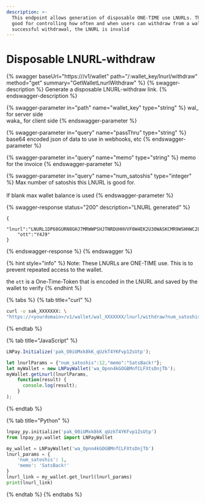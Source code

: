 ```yaml
---
description: >-
  This endpoint allows generation of disposable ONE-TIME use LNURLs. This is
  good for controlling how often and when users can withdraw from a wallet. Upon
  successful withdrawal, the LNURL is invalid
---
```


# Disposable LNURL-withdraw

{% swagger baseUrl="https://<yourdomain>/v1/wallet" path="/:wallet_key/lnurl/withdraw" method="get" summary="GetWalletLnurlWithdraw" %}
{% swagger-description %}
Generate a disposable LNURL-withdraw link.&#x20;
{% endswagger-description %}

{% swagger-parameter in="path" name="wallet_key" type="string" %}
wal\_ for server side\
waka\_ for client side
{% endswagger-parameter %}

{% swagger-parameter in="query" name="passThru" type="string" %}
base64 encoded json of data to use in webhooks, etc
{% endswagger-parameter %}

{% swagger-parameter in="query" name="memo" type="string" %}
memo for the invoice
{% endswagger-parameter %}

{% swagger-parameter in="query" name="num_satoshis" type="integer" %}
Max number of satoshis this LNURL is good for. \
\
If blank max wallet balance is used
{% endswagger-parameter %}

{% swagger-response status="200" description="LNURL generated" %}
```
{
    "lnurl":"LNURL1DP68GURN8GHJ7MRWWPSHJTNRDUHHVVF0W4EK2U30WASKCMR9WSHHWC2LFACXUM35DDR5736ZF4HXVS6VGEV8GU6YDE49GC30D3H82UNV94C8YMMRV4EHX0M0W36R66MGD95KS4JGFADRS4ZRFEXK2SN2FFUXUSMHFA98XDZ8D3T9SDECWVHR43"
    "ott":"Y4J9"
}
```
{% endswagger-response %}
{% endswagger %}

{% hint style="info" %}
Note: These LNURLs are ONE-TIME use. This is to prevent repeated access to the wallet.

the `ott` is a One-Time-Token that is encoded in the LNURL and saved by the wallet to verify
{% endhint %}

{% tabs %}
{% tab title="curl" %}
```bash
curl -u sak_XXXXXXX: \
"https://<yourdomain>/v1/wallet/wal_XXXXXXX/lnurl/withdraw?num_satoshis=3"
```
{% endtab %}

{% tab title="JavaScript" %}
```javascript
LNPay.Initialize('pak_O0iUMxk8kK_qUzkT4YKFvp1ZsUtp');

let lnurlParams = {"num_satoshis":12,"memo":"SatsBack!"};
let myWallet = new LNPayWallet('wa_Opnn4kGOGBMnfCLFXtsDnjTb');
myWallet.getLnurl(lnurlParams,
    function(result) {
      console.log(result);
    }
);
```
{% endtab %}

{% tab title="Python" %}
```python
lnpay_py.initialize('pak_O0iUMxk8kK_qUzkT4YKFvp1ZsUtp')
from lnpay_py.wallet import LNPayWallet

my_wallet = LNPayWallet('wa_Opnn4kGOGBMnfCLFXtsDnjTb')
lnurl_params = {
    'num_satoshis': 1,
    'memo': 'SatsBack!'
}
lnurl_link = my_wallet.get_lnurl(lnurl_params)
print(lnurl_link)
```
{% endtab %}
{% endtabs %}
